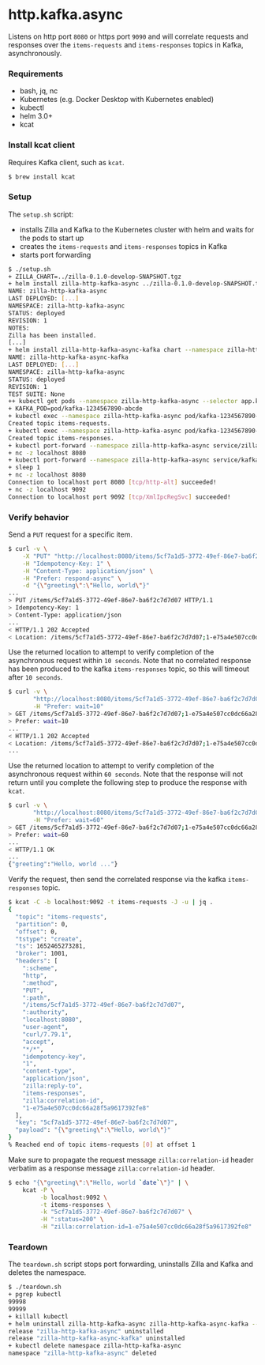 # http.kafka.async

Listens on http port `8080` or https port `9090` and will correlate requests and responses over the `items-requests`
and `items-responses` topics in Kafka, asynchronously.

### Requirements

- bash, jq, nc
- Kubernetes (e.g. Docker Desktop with Kubernetes enabled)
- kubectl
- helm 3.0+
- kcat

### Install kcat client

Requires Kafka client, such as `kcat`.

```bash
$ brew install kcat
```

### Setup

The `setup.sh` script:
- installs Zilla and Kafka to the Kubernetes cluster with helm and waits for the pods to start up
- creates the `items-requests` and `items-responses` topics in Kafka
- starts port forwarding

```bash
$ ./setup.sh
+ ZILLA_CHART=../zilla-0.1.0-develop-SNAPSHOT.tgz
+ helm install zilla-http-kafka-async ../zilla-0.1.0-develop-SNAPSHOT.tgz --namespace zilla-http-kafka-async --create-namespace --wait [...]
NAME: zilla-http-kafka-async
LAST DEPLOYED: [...]
NAMESPACE: zilla-http-kafka-async
STATUS: deployed
REVISION: 1
NOTES:
Zilla has been installed.
[...]
+ helm install zilla-http-kafka-async-kafka chart --namespace zilla-http-kafka-async --create-namespace --wait
NAME: zilla-http-kafka-async-kafka
LAST DEPLOYED: [...]
NAMESPACE: zilla-http-kafka-async
STATUS: deployed
REVISION: 1
TEST SUITE: None
++ kubectl get pods --namespace zilla-http-kafka-async --selector app.kubernetes.io/instance=kafka -o name
+ KAFKA_POD=pod/kafka-1234567890-abcde
+ kubectl exec --namespace zilla-http-kafka-async pod/kafka-1234567890-abcde -- /opt/bitnami/kafka/bin/kafka-topics.sh --bootstrap-server localhost:9092 --create --topic items-requests --if-not-exists
Created topic items-requests.
+ kubectl exec --namespace zilla-http-kafka-async pod/kafka-1234567890-abcde -- /opt/bitnami/kafka/bin/kafka-topics.sh --bootstrap-server localhost:9092 --create --topic items-responses --if-not-exists
Created topic items-responses.
+ kubectl port-forward --namespace zilla-http-kafka-async service/zilla-http-kafka-async 8080 9090
+ nc -z localhost 8080
+ kubectl port-forward --namespace zilla-http-kafka-async service/kafka 9092 29092
+ sleep 1
+ nc -z localhost 8080
Connection to localhost port 8080 [tcp/http-alt] succeeded!
+ nc -z localhost 9092
Connection to localhost port 9092 [tcp/XmlIpcRegSvc] succeeded!
```

### Verify behavior

Send a `PUT` request for a specific item.

```bash
$ curl -v \
    -X "PUT" "http://localhost:8080/items/5cf7a1d5-3772-49ef-86e7-ba6f2c7d7d07" \
    -H "Idempotency-Key: 1" \
    -H "Content-Type: application/json" \
    -H "Prefer: respond-async" \
    -d "{\"greeting\":\"Hello, world\"}"
...
> PUT /items/5cf7a1d5-3772-49ef-86e7-ba6f2c7d7d07 HTTP/1.1
> Idempotency-Key: 1
> Content-Type: application/json
...
< HTTP/1.1 202 Accepted
< Location: /items/5cf7a1d5-3772-49ef-86e7-ba6f2c7d7d07;1-e75a4e507cc0dc66a28f5a9617392fe8
```

Use the returned location to attempt to verify completion of the asynchronous request within `10 seconds`.
Note that no correlated response has been produced to the kafka `items-responses` topic, so this will timeout after `10 seconds`.
```bash
$ curl -v \
       "http://localhost:8080/items/5cf7a1d5-3772-49ef-86e7-ba6f2c7d7d07;1-e75a4e507cc0dc66a28f5a9617392fe8" \
       -H "Prefer: wait=10"
> GET /items/5cf7a1d5-3772-49ef-86e7-ba6f2c7d7d07;1-e75a4e507cc0dc66a28f5a9617392fe8 HTTP/1.1
> Prefer: wait=10
...
< HTTP/1.1 202 Accepted
< Location: /items/5cf7a1d5-3772-49ef-86e7-ba6f2c7d7d07;1-e75a4e507cc0dc66a28f5a9617392fe8
...
```
Use the returned location to attempt to verify completion of the asynchronous request within `60 seconds`.
Note that the response will not return until you complete the following step to produce the response with `kcat`.
```bash
$ curl -v \
       "http://localhost:8080/items/5cf7a1d5-3772-49ef-86e7-ba6f2c7d7d07;1-e75a4e507cc0dc66a28f5a9617392fe8" \
       -H "Prefer: wait=60"
> GET /items/5cf7a1d5-3772-49ef-86e7-ba6f2c7d7d07;1-e75a4e507cc0dc66a28f5a9617392fe8 HTTP/1.1
> Prefer: wait=60
...
< HTTP/1.1 OK
...
{"greeting":"Hello, world ..."}
```
Verify the request, then send the correlated response via the kafka `items-responses` topic.
```bash
$ kcat -C -b localhost:9092 -t items-requests -J -u | jq .
{
  "topic": "items-requests",
  "partition": 0,
  "offset": 0,
  "tstype": "create",
  "ts": 1652465273281,
  "broker": 1001,
  "headers": [
    ":scheme",
    "http",
    ":method",
    "PUT",
    ":path",
    "/items/5cf7a1d5-3772-49ef-86e7-ba6f2c7d7d07",
    ":authority",
    "localhost:8080",
    "user-agent",
    "curl/7.79.1",
    "accept",
    "*/*",
    "idempotency-key",
    "1",
    "content-type",
    "application/json",
    "zilla:reply-to",
    "items-responses",
    "zilla:correlation-id",
    "1-e75a4e507cc0dc66a28f5a9617392fe8"
  ],
  "key": "5cf7a1d5-3772-49ef-86e7-ba6f2c7d7d07",
  "payload": "{\"greeting\":\"Hello, world\"}"
}
% Reached end of topic items-requests [0] at offset 1
```
Make sure to propagate the request message `zilla:correlation-id` header verbatim as a response message `zilla:correlation-id` header.
```bash
$ echo "{\"greeting\":\"Hello, world `date`\"}" | \
    kcat -P \
         -b localhost:9092 \
         -t items-responses \
         -k "5cf7a1d5-3772-49ef-86e7-ba6f2c7d7d07" \
         -H ":status=200" \
         -H "zilla:correlation-id=1-e75a4e507cc0dc66a28f5a9617392fe8"
```

### Teardown

The `teardown.sh` script stops port forwarding, uninstalls Zilla and Kafka and deletes the namespace.

```bash
$ ./teardown.sh
+ pgrep kubectl
99998
99999
+ killall kubectl
+ helm uninstall zilla-http-kafka-async zilla-http-kafka-async-kafka --namespace zilla-http-kafka-async
release "zilla-http-kafka-async" uninstalled
release "zilla-http-kafka-async-kafka" uninstalled
+ kubectl delete namespace zilla-http-kafka-async
namespace "zilla-http-kafka-async" deleted
```
